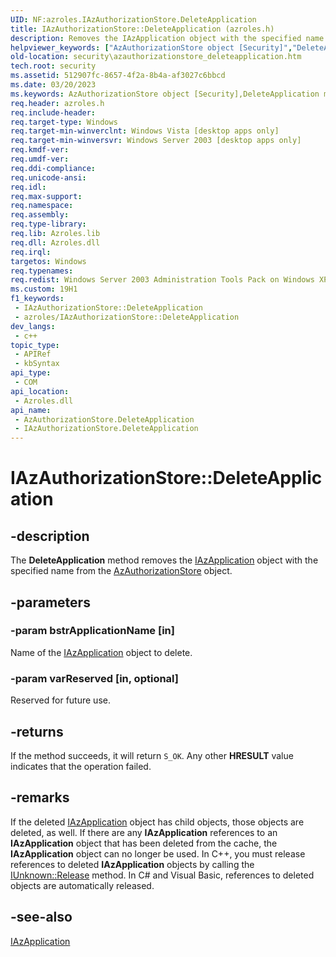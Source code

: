 ```yaml
---
UID: NF:azroles.IAzAuthorizationStore.DeleteApplication
title: IAzAuthorizationStore::DeleteApplication (azroles.h)
description: Removes the IAzApplication object with the specified name from the AzAuthorizationStore object.
helpviewer_keywords: ["AzAuthorizationStore object [Security]","DeleteApplication method","DeleteApplication","DeleteApplication method [Security]","DeleteApplication method [Security]","AzAuthorizationStore object","DeleteApplication method [Security]","IAzAuthorizationStore interface","IAzAuthorizationStore interface [Security]","DeleteApplication method","IAzAuthorizationStore.DeleteApplication","IAzAuthorizationStore::DeleteApplication","azroles/IAzAuthorizationStore::DeleteApplication","security.azauthorizationstore_deleteapplication"]
old-location: security\azauthorizationstore_deleteapplication.htm
tech.root: security
ms.assetid: 512907fc-8657-4f2a-8b4a-af3027c6bbcd
ms.date: 03/20/2023
ms.keywords: AzAuthorizationStore object [Security],DeleteApplication method, DeleteApplication, DeleteApplication method [Security], DeleteApplication method [Security],AzAuthorizationStore object, DeleteApplication method [Security],IAzAuthorizationStore interface, IAzAuthorizationStore interface [Security],DeleteApplication method, IAzAuthorizationStore.DeleteApplication, IAzAuthorizationStore::DeleteApplication, azroles/IAzAuthorizationStore::DeleteApplication, security.azauthorizationstore_deleteapplication
req.header: azroles.h
req.include-header: 
req.target-type: Windows
req.target-min-winverclnt: Windows Vista [desktop apps only]
req.target-min-winversvr: Windows Server 2003 [desktop apps only]
req.kmdf-ver: 
req.umdf-ver: 
req.ddi-compliance: 
req.unicode-ansi: 
req.idl: 
req.max-support: 
req.namespace: 
req.assembly: 
req.type-library: 
req.lib: Azroles.lib
req.dll: Azroles.dll
req.irql: 
targetos: Windows
req.typenames: 
req.redist: Windows Server 2003 Administration Tools Pack on Windows XP
ms.custom: 19H1
f1_keywords:
 - IAzAuthorizationStore::DeleteApplication
 - azroles/IAzAuthorizationStore::DeleteApplication
dev_langs:
 - c++
topic_type:
 - APIRef
 - kbSyntax
api_type:
 - COM
api_location:
 - Azroles.dll
api_name:
 - AzAuthorizationStore.DeleteApplication
 - IAzAuthorizationStore.DeleteApplication
---
```


# IAzAuthorizationStore::DeleteApplication

## -description

The **DeleteApplication** method removes the [IAzApplication](nn-azroles-iazapplication.md) object with the specified name from the [AzAuthorizationStore](nn-azroles-iazauthorizationstore.md) object.

## -parameters

### -param bstrApplicationName [in]

Name of the [IAzApplication](nn-azroles-iazapplication.md) object to delete.

### -param varReserved [in, optional]

Reserved for future use.

## -returns

If the method succeeds, it will return `S_OK`. Any other **HRESULT** value indicates that the operation failed.

## -remarks

If the deleted [IAzApplication](nn-azroles-iazapplication.md) object has child objects, those objects are deleted, as well. If there are any **IAzApplication** references to an **IAzApplication** object that has been deleted from the cache, the **IAzApplication** object can no longer be used. In C++, you must release references to deleted **IAzApplication** objects by calling the [IUnknown::Release](/windows/win32/api/unknwn/nf-unknwn-iunknown-release) method. In C# and Visual Basic, references to deleted objects are automatically released.

## -see-also

[IAzApplication](nn-azroles-iazapplication.md)
